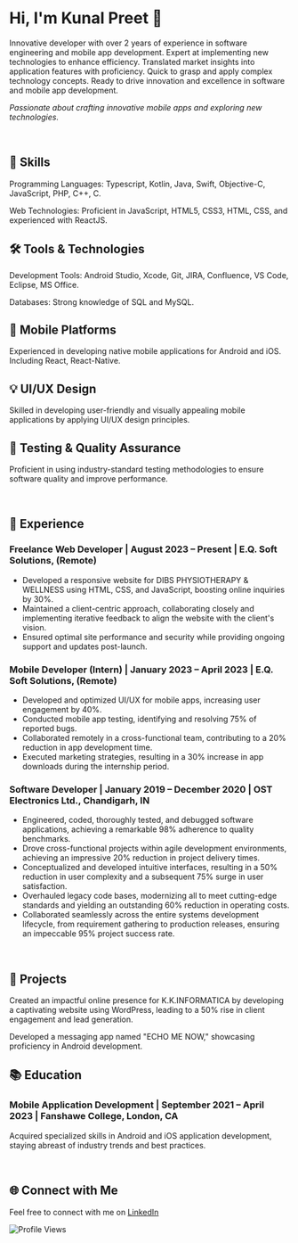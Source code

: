 <div align="left">
  <h1>Hi, I'm Kunal Preet 👋</h1>
  <p>Innovative developer with over 2 years of experience in software engineering and mobile app development. Expert at implementing new technologies to enhance efficiency. Translated market insights into application features with proficiency. Quick to grasp and apply complex technology concepts. Ready to drive innovation and excellence in software and mobile app development.</p>
  <p><em>Passionate about crafting innovative mobile apps and exploring new technologies.</em></p>
</div>

<br>

<div align="left">
  <h2>🚀 Skills</h2>
  <p>Programming Languages: Typescript, Kotlin, Java, Swift, Objective-C, JavaScript, PHP, C++, C.</p>
  <p>Web Technologies: Proficient in JavaScript, HTML5, CSS3, HTML, CSS, and experienced with ReactJS.</p>
  <!-- Add more skills -->

  <h2>🛠️ Tools & Technologies</h2>
  <p>Development Tools: Android Studio, Xcode, Git, JIRA, Confluence, VS Code, Eclipse, MS Office.</p>
  <p>Databases: Strong knowledge of SQL and MySQL.</p>
  <!-- Add more tools -->

  <h2>📱 Mobile Platforms</h2>
  <p>Experienced in developing native mobile applications for Android and iOS. Including React, React-Native.</p>

  <h2>💡 UI/UX Design</h2>
  <p>Skilled in developing user-friendly and visually appealing mobile applications by applying UI/UX design principles.</p>

  <h2>🧪 Testing & Quality Assurance</h2>
  <p>Proficient in using industry-standard testing methodologies to ensure software quality and improve performance.</p>

 
</div>

<br>

<div align="left">
  <h2>💼 Experience</h2>
 <h3>Freelance Web Developer | August 2023 – Present | E.Q. Soft Solutions, (Remote)
</h3>
  <ul>
    <li>Developed a responsive website for DIBS PHYSIOTHERAPY & WELLNESS using HTML, CSS, and JavaScript, boosting online inquiries by 30%.</li>
<li>Maintained a client-centric approach, collaborating closely and implementing iterative feedback to align the website with the client's vision.</li>
<li>Ensured optimal site performance and security while providing ongoing support and updates post-launch.
</li></ul>
  
   <h3>Mobile Developer (Intern) | January 2023 – April 2023 | E.Q. Soft Solutions, (Remote)
</h3>
  <ul>
    <li>Developed and optimized UI/UX for mobile apps, increasing user engagement by 40%.</li>
<li>Conducted mobile app testing, identifying and resolving 75% of reported bugs.</li>
<li>Collaborated remotely in a cross-functional team, contributing to a 20% reduction in app development time.</li>
<li>Executed marketing strategies, resulting in a 30% increase in app downloads during the internship period.
</li></ul>
  
  <h3>Software Developer | January 2019 – December 2020 | OST Electronics Ltd., Chandigarh, IN</h3>
  <ul>
    <li>Engineered, coded, thoroughly tested, and debugged software applications, achieving a remarkable 98% adherence to quality benchmarks.</li>
<li>Drove cross-functional projects within agile development environments, achieving an impressive 20% reduction in project delivery times.</li>
<li>Conceptualized and developed intuitive interfaces, resulting in a 50% reduction in user complexity and a subsequent 75% surge in user satisfaction.</li>
<li>Overhauled legacy code bases, modernizing all to meet cutting-edge standards and yielding an outstanding 60% reduction in operating costs.</li>
<li>Collaborated seamlessly across the entire systems development lifecycle, from requirement gathering to production releases, ensuring an impeccable 95% project success rate.</li>   
  </ul>
</div>

<br>

<div align="left">
  <h2>🚀 Projects</h2>
  <p>Created an impactful online presence for K.K.INFORMATICA by developing a captivating website using WordPress, leading to a 50% rise in client engagement and lead generation.</p>
  <p>Developed a messaging app named "ECHO ME NOW," showcasing proficiency in Android development.</p>
  <!-- Add more projects -->

  <h2>📚 Education</h2>
  <h3>Mobile Application Development | September 2021 – April 2023 | Fanshawe College, London, CA</h3>
  <p>Acquired specialized skills in Android and iOS application development, staying abreast of industry trends and best practices.</p>
  <!-- Add more education details -->
</div>

<br>

<div align="left">
  <h2>🌐 Connect with Me</h2>
  <p>Feel free to connect with me on <a href="https://www.linkedin.com/in/kunal-preet-393211250/">LinkedIn</a>
  <p><img src="https://komarev.com/ghpvc/?username=Kunal-Preet" alt="Profile Views"></p>
</div>
